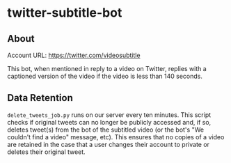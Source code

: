 # twitter-subtitle-bot

## About
Account URL: https://twitter.com/videosubtitle

This bot, when mentioned in reply to a video on Twitter, replies with a captioned version of the video
if the video is less than 140 seconds.

## Data Retention
`delete_tweets_job.py` runs on our server every ten minutes. This script checks if original tweets
can no longer be publicly accessed and, if so, deletes tweet(s) from the bot of the subtitled video
(or the bot's "We couldn't find a video" message, etc). This ensures that no copies of a video are
retained in the case that a user changes their account to private or deletes their original tweet.
